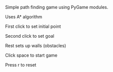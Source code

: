 Simple path finding game using PyGame modules.

Uses A* algorithm

First click to set initial point

Second click to set goal

Rest sets up walls (obstacles)

Click space to start game

Press r to reset
